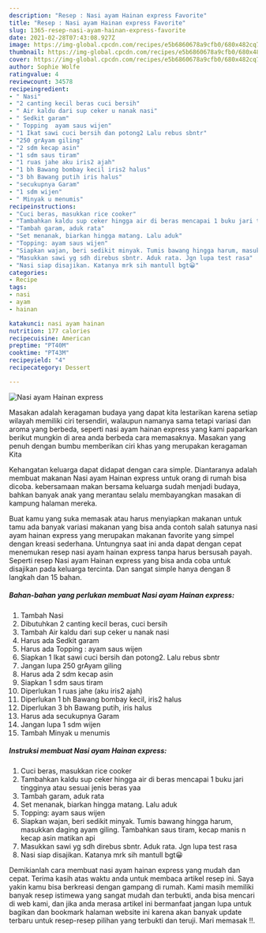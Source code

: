 ```yaml
---
description: "Resep : Nasi ayam Hainan express Favorite"
title: "Resep : Nasi ayam Hainan express Favorite"
slug: 1365-resep-nasi-ayam-hainan-express-favorite
date: 2021-02-28T07:43:08.927Z
image: https://img-global.cpcdn.com/recipes/e5b6860678a9cfb0/680x482cq70/nasi-ayam-hainan-express-foto-resep-utama.jpg
thumbnail: https://img-global.cpcdn.com/recipes/e5b6860678a9cfb0/680x482cq70/nasi-ayam-hainan-express-foto-resep-utama.jpg
cover: https://img-global.cpcdn.com/recipes/e5b6860678a9cfb0/680x482cq70/nasi-ayam-hainan-express-foto-resep-utama.jpg
author: Sophie Wolfe
ratingvalue: 4
reviewcount: 34578
recipeingredient:
- " Nasi"
- "2 canting kecil beras cuci bersih"
- " Air kaldu dari sup ceker u nanak nasi"
- " Sedkit garam"
- " Topping  ayam saus wijen"
- "1 Ikat sawi cuci bersih dan potong2 Lalu rebus sbntr"
- "250 grAyam giling"
- "2 sdm kecap asin"
- "1 sdm saus tiram"
- "1 ruas jahe aku iris2 ajah"
- "1 bh Bawang bombay kecil iris2 halus"
- "3 bh Bawang putih iris halus"
- "secukupnya Garam"
- "1 sdm wijen"
- " Minyak u menumis"
recipeinstructions:
- "Cuci beras, masukkan rice cooker"
- "Tambahkan kaldu sup ceker hingga air di beras mencapai 1 buku jari tingginya atau sesuai jenis beras yaa"
- "Tambah garam, aduk rata"
- "Set menanak, biarkan hingga matang. Lalu aduk"
- "Topping: ayam saus wijen"
- "Siapkan wajan, beri sedikit minyak. Tumis bawang hingga harum, masukkan daging ayam giling. Tambahkan saus tiram, kecap manis n kecap asin matikan api"
- "Masukkan sawi yg sdh direbus sbntr. Aduk rata. Jgn lupa test rasa"
- "Nasi siap disajikan. Katanya mrk sih mantull bgt😀"
categories:
- Recipe
tags:
- nasi
- ayam
- hainan

katakunci: nasi ayam hainan 
nutrition: 177 calories
recipecuisine: American
preptime: "PT40M"
cooktime: "PT43M"
recipeyield: "4"
recipecategory: Dessert

---
```



![Nasi ayam Hainan express](https://img-global.cpcdn.com/recipes/e5b6860678a9cfb0/680x482cq70/nasi-ayam-hainan-express-foto-resep-utama.jpg)

Masakan adalah keragaman budaya yang dapat kita lestarikan karena setiap wilayah memiliki ciri tersendiri, walaupun namanya sama tetapi variasi dan aroma yang berbeda, seperti nasi ayam hainan express yang kami paparkan berikut mungkin di area anda berbeda cara memasaknya. Masakan yang penuh dengan bumbu memberikan ciri khas yang merupakan keragaman Kita

Kehangatan keluarga dapat didapat dengan cara simple. Diantaranya adalah membuat makanan Nasi ayam Hainan express untuk orang di rumah bisa dicoba. kebersamaan makan bersama keluarga sudah menjadi budaya, bahkan banyak anak yang merantau selalu membayangkan masakan di kampung halaman mereka.



Buat kamu yang suka memasak atau harus menyiapkan makanan untuk tamu ada banyak variasi makanan yang bisa anda contoh salah satunya nasi ayam hainan express yang merupakan makanan favorite yang simpel dengan kreasi sederhana. Untungnya saat ini anda dapat dengan cepat menemukan resep nasi ayam hainan express tanpa harus bersusah payah.
Seperti resep Nasi ayam Hainan express yang bisa anda coba untuk disajikan pada keluarga tercinta. Dan sangat simple hanya dengan 8 langkah dan 15 bahan.


<!--inarticleads1-->

##### Bahan-bahan yang perlukan membuat Nasi ayam Hainan express:

1. Tambah  Nasi
1. Dibutuhkan 2 canting kecil beras, cuci bersih
1. Tambah  Air kaldu dari sup ceker u nanak nasi
1. Harus ada  Sedkit garam
1. Harus ada  Topping : ayam saus wijen
1. Siapkan 1 Ikat sawi cuci bersih dan potong2. Lalu rebus sbntr
1. Jangan lupa 250 grAyam giling
1. Harus ada 2 sdm kecap asin
1. Siapkan 1 sdm saus tiram
1. Diperlukan 1 ruas jahe (aku iris2 ajah)
1. Diperlukan 1 bh Bawang bombay kecil, iris2 halus
1. Diperlukan 3 bh Bawang putih, iris halus
1. Harus ada secukupnya Garam
1. Jangan lupa 1 sdm wijen
1. Tambah  Minyak u menumis




<!--inarticleads2-->

##### Instruksi membuat  Nasi ayam Hainan express:

1. Cuci beras, masukkan rice cooker
1. Tambahkan kaldu sup ceker hingga air di beras mencapai 1 buku jari tingginya atau sesuai jenis beras yaa
1. Tambah garam, aduk rata
1. Set menanak, biarkan hingga matang. Lalu aduk
1. Topping: ayam saus wijen
1. Siapkan wajan, beri sedikit minyak. Tumis bawang hingga harum, masukkan daging ayam giling. Tambahkan saus tiram, kecap manis n kecap asin matikan api
1. Masukkan sawi yg sdh direbus sbntr. Aduk rata. Jgn lupa test rasa
1. Nasi siap disajikan. Katanya mrk sih mantull bgt😀




Demikianlah cara membuat nasi ayam hainan express yang mudah dan cepat. Terima kasih atas waktu anda untuk membaca artikel resep ini. Saya yakin kamu bisa berkreasi dengan gampang di rumah. Kami masih memiliki banyak resep istimewa yang sangat mudah dan terbukti, anda bisa mencari di web kami, dan jika anda merasa artikel ini bermanfaat jangan lupa untuk bagikan dan bookmark halaman website ini karena akan banyak update terbaru untuk resep-resep pilihan yang terbukti dan teruji. Mari memasak !!. 
